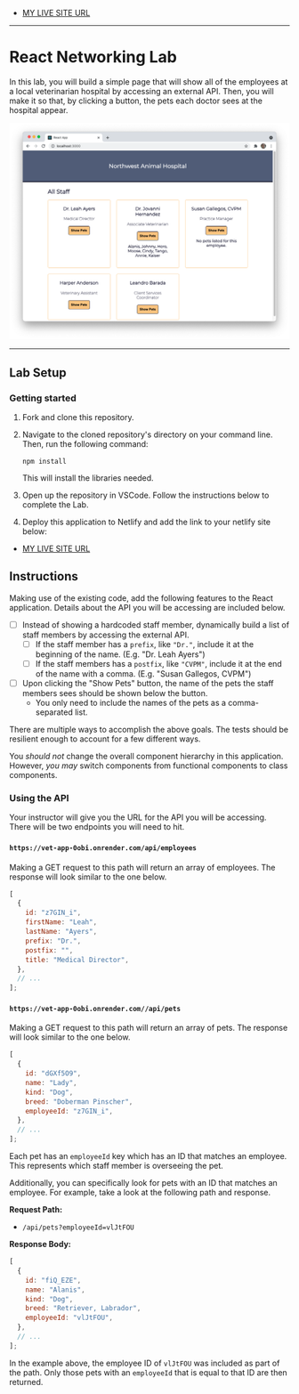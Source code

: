 - [MY LIVE SITE URL](
 https://lifecycle-networking-react-lab.netlify.app/
)
---

# React Networking Lab

In this lab, you will build a simple page that will show all of the employees at a local veterinarian hospital by accessing an external API. Then, you will make it so that, by clicking a button, the pets each doctor sees at the hospital appear.

![Example of a completed application.](./assets/example.png)

---

## Lab Setup

### Getting started

1. Fork and clone this repository.

1. Navigate to the cloned repository's directory on your command line. Then, run the following command:

   ```
   npm install
   ```

   This will install the libraries needed.

1. Open up the repository in VSCode. Follow the instructions below to complete the Lab.

1. Deploy this application to Netlify and add the link to your netlify site below:

- [MY LIVE SITE URL](
 https://lifecycle-networking-react-lab.netlify.app/
)

## Instructions

Making use of the existing code, add the following features to the React application. Details about the API you will be accessing are included below.

- [ ] Instead of showing a hardcoded staff member, dynamically build a list of staff members by accessing the external API.
  - [ ] If the staff member has a `prefix`, like `"Dr."`, include it at the beginning of the name. (E.g. "Dr. Leah Ayers")
  - [ ] If the staff members has a `postfix`, like `"CVPM"`, include it at the end of the name with a comma. (E.g. "Susan Gallegos, CVPM")
- [ ] Upon clicking the "Show Pets" button, the name of the pets the staff members sees should be shown below the button.
  - You only need to include the names of the pets as a comma-separated list.

There are multiple ways to accomplish the above goals. The tests should be resilient enough to account for a few different ways.

You _should not_ change the overall component hierarchy in this application. However, _you may_ switch components from functional components to class components.

### Using the API

Your instructor will give you the URL for the API you will be accessing. There will be two endpoints you will need to hit.

#### `https://vet-app-0obi.onrender.com/api/employees`

Making a GET request to this path will return an array of employees. The response will look similar to the one below.

```js
[
  {
    id: "z7GIN_i",
    firstName: "Leah",
    lastName: "Ayers",
    prefix: "Dr.",
    postfix: "",
    title: "Medical Director",
  },
  // ...
];
```

#### `https://vet-app-0obi.onrender.com//api/pets`

Making a GET request to this path will return an array of pets. The response will look similar to the one below.

```js
[
  {
    id: "dGXf5O9",
    name: "Lady",
    kind: "Dog",
    breed: "Doberman Pinscher",
    employeeId: "z7GIN_i",
  },
  // ...
];
```

Each pet has an `employeeId` key which has an ID that matches an employee. This represents which staff member is overseeing the pet.

Additionally, you can specifically look for pets with an ID that matches an employee. For example, take a look at the following path and response.

**Request Path:**

- `/api/pets?employeeId=vlJtFOU`

**Response Body:**

```js
[
  {
    id: "fiQ_EZE",
    name: "Alanis",
    kind: "Dog",
    breed: "Retriever, Labrador",
    employeeId: "vlJtFOU",
  },
  // ...
];
```

In the example above, the employee ID of `vlJtFOU` was included as part of the path. Only those pets with an `employeeId` that is equal to that ID are then returned.
